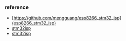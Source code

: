 ### reference
* [https://github.com/mengguang/esp8266_stm32_isp](esp8266_stm32_isp)
* [stm32isp](https://github.com/Jiangxiaogang/stm32isp)
* [stm32isp](https://github.com/wengkai/stm32isp)

